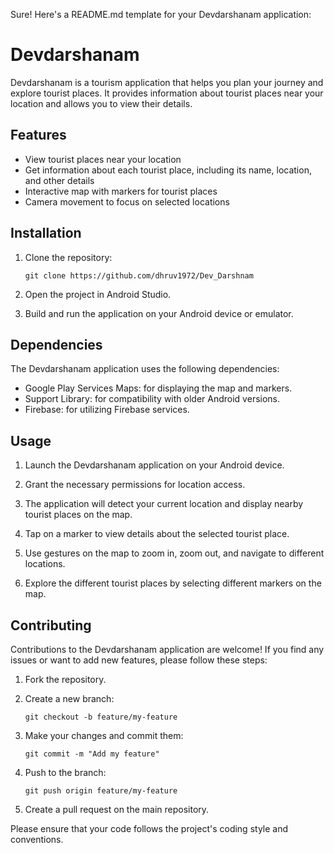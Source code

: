 Sure! Here's a README.md template for your Devdarshanam application:

# Devdarshanam

Devdarshanam is a tourism application that helps you plan your journey and explore tourist places. It provides information about tourist places near your location and allows you to view their details.

## Features

- View tourist places near your location
- Get information about each tourist place, including its name, location, and other details
- Interactive map with markers for tourist places
- Camera movement to focus on selected locations

## Installation

1. Clone the repository:

   ```
   git clone https://github.com/dhruv1972/Dev_Darshnam
   ```

2. Open the project in Android Studio.

3. Build and run the application on your Android device or emulator.

## Dependencies

The Devdarshanam application uses the following dependencies:

- Google Play Services Maps: for displaying the map and markers.
- Support Library: for compatibility with older Android versions.
- Firebase: for utilizing Firebase services.

## Usage

1. Launch the Devdarshanam application on your Android device.

2. Grant the necessary permissions for location access.

3. The application will detect your current location and display nearby tourist places on the map.

4. Tap on a marker to view details about the selected tourist place.

5. Use gestures on the map to zoom in, zoom out, and navigate to different locations.

6. Explore the different tourist places by selecting different markers on the map.

## Contributing

Contributions to the Devdarshanam application are welcome! If you find any issues or want to add new features, please follow these steps:

1. Fork the repository.

2. Create a new branch:

   ```
   git checkout -b feature/my-feature
   ```

3. Make your changes and commit them:

   ```
   git commit -m "Add my feature"
   ```

4. Push to the branch:

   ```
   git push origin feature/my-feature
   ```

5. Create a pull request on the main repository.

Please ensure that your code follows the project's coding style and conventions.
